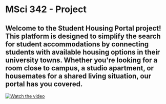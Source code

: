 # MSci 342 - Project

## Welcome to the Student Housing Portal project! This platform is designed to simplify the search for student accommodations by connecting students with available housing options in their university towns. Whether you're looking for a room close to campus, a studio apartment, or housemates for a shared living situation, our portal has you covered.

[![Watch the video](https://img.youtube.com/vi/dQw4w9WgXcQ/maxresdefault.jpg)](https://drive.google.com/file/d/1CbXbuFdMTMw-Ew6xVdfupYe-2B9Ng8LK/view?usp=sharing)





